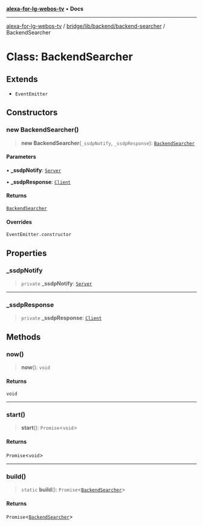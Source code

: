 [**alexa-for-lg-webos-tv**](../../../../../README.md) • **Docs**

***

[alexa-for-lg-webos-tv](../../../../../modules.md) / [bridge/lib/backend/backend-searcher](../README.md) / BackendSearcher

# Class: BackendSearcher

## Extends

- `EventEmitter`

## Constructors

### new BackendSearcher()

> **new BackendSearcher**(`_ssdpNotify`, `_ssdpResponse`): [`BackendSearcher`](BackendSearcher.md)

#### Parameters

• **\_ssdpNotify**: [`Server`](../../../../types/node-ssdp/classes/Server.md)

• **\_ssdpResponse**: [`Client`](../../../../types/node-ssdp/classes/Client.md)

#### Returns

[`BackendSearcher`](BackendSearcher.md)

#### Overrides

`EventEmitter.constructor`

## Properties

### \_ssdpNotify

> `private` **\_ssdpNotify**: [`Server`](../../../../types/node-ssdp/classes/Server.md)

***

### \_ssdpResponse

> `private` **\_ssdpResponse**: [`Client`](../../../../types/node-ssdp/classes/Client.md)

## Methods

### now()

> **now**(): `void`

#### Returns

`void`

***

### start()

> **start**(): `Promise`\<`void`\>

#### Returns

`Promise`\<`void`\>

***

### build()

> `static` **build**(): `Promise`\<[`BackendSearcher`](BackendSearcher.md)\>

#### Returns

`Promise`\<[`BackendSearcher`](BackendSearcher.md)\>
